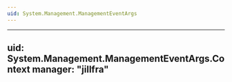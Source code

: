 ```yaml
---
uid: System.Management.ManagementEventArgs
---
```


---
uid: System.Management.ManagementEventArgs.Context
manager: "jillfra"
---
